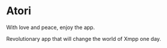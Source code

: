 # Atori

With love and peace, enjoy the app.

Revolutionary app that will change the world of Xmpp one day.